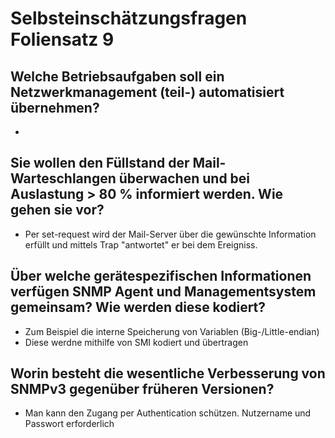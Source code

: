 # Selbsteinschätzungsfragen Foliensatz 9

## Welche Betriebsaufgaben soll ein Netzwerkmanagement (teil-) automatisiert übernehmen?

- 

## Sie wollen den Füllstand der Mail-Warteschlangen überwachen und bei Auslastung > 80 % informiert werden. Wie gehen sie vor?

- Per set-request wird der Mail-Server über die gewünschte Information erfüllt und mittels Trap "antwortet" er bei dem Ereigniss.

## Über welche gerätespezifischen Informationen verfügen SNMP Agent und Managementsystem gemeinsam? Wie werden diese kodiert?

- Zum Beispiel die interne Speicherung von Variablen (Big-/Little-endian)
- Diese werdne mithilfe von SMI kodiert und übertragen

## Worin besteht die wesentliche Verbesserung von SNMPv3 gegenüber früheren Versionen?

- Man kann den Zugang per Authentication schützen. Nutzername und Passwort erforderlich